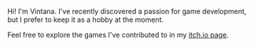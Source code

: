 Hi! I'm Vintana. I've recently discovered a passion for game development, but I prefer to keep it as a hobby at the moment.

Feel free to explore the games I've contributed to in my [itch.io page](https://vintana.itch.io/).

<!--
**VintanaEnf/VintanaEnf** is a ✨ _special_ ✨ repository because its `README.md` (this file) appears on your GitHub profile.

Here are some ideas to get you started:

- 🔭 I’m currently working on ...
- 🌱 I’m currently learning ...
- 👯 I’m looking to collaborate on ...
- 🤔 I’m looking for help with ...
- 💬 Ask me about ...
- 📫 How to reach me: ...
- 😄 Pronouns: ...
- ⚡ Fun fact: ...
-->
